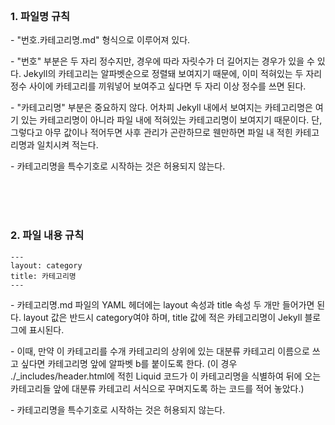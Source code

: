 <br><br><br>


### 1. 파일명 규칙

\- "번호.카테고리명.md" 형식으로 이루어져 있다.

\- "번호" 부분은 두 자리 정수지만, 경우에 따라 자릿수가 더 길어지는 경우가 있을 수 있다. Jekyll의 카테고리는 알파벳순으로 정렬돼 보여지기 때문에, 이미 적혀있는 두 자리 정수 사이에 카테고리를
끼워넣어 보여주고 싶다면 두 자리 이상 정수를 쓰면 된다.

\- "카테고리명" 부분은 중요하지 않다. 어차피 Jekyll 내에서 보여지는 카테고리명은 여기 있는 카테고리명이 아니라 파일 내에 적혀있는 카테고리명이 보여지기 때문이다. 단, 그렇다고 아무 값이나
적어두면 사후 관리가 곤란하므로 웬만하면 파일 내 적힌 카테고리명과 일치시켜 적는다.

\- 카테고리명을 특수기호로 시작하는 것은 허용되지 않는다.


<br><br><br>


### 2. 파일 내용 규칙

```
---
layout: category
title: 카테고리명
---
```

\- 카테고리명.md 파일의 YAML 헤더에는 layout 속성과 title 속성 두 개만 들어가면 된다. layout 값은 반드시 category여야 하며, title 값에 적은 카테고리명이 Jekyll 블로그에 표시된다.

\- 이때, 만약 이 카테고리를 수개 카테고리의 상위에 있는 대분류 카테고리 이름으로 쓰고 싶다면 카테고리명 앞에 알파벳 b를 붙이도록 한다. (이 경우 \.\/_includes\/header.html에 적힌 
Liquid 코드가 이 카테고리명을 식별하여 뒤에 오는 카테고리들 앞에 대분류 카테고리 서식으로 꾸며지도록 하는 코드를 적어 놓았다.)

\- 카테고리명을 특수기호로 시작하는 것은 허용되지 않는다.
